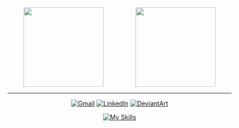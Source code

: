<div align="center">

  <div style="display: flex; justify-content: space-around;">
    <img height="180" src="https://github-readme-stats.vercel.app/api?username=gvaldissera&show_icons=true&theme=transparent" />
    <img height="180" src="https://github-readme-stats.vercel.app/api/top-langs/?username=gvaldissera&layout=compact&theme=transparent" />
  </div>

  <hr>

[![Gmail](https://img.shields.io/badge/Gmail-D14836?style=for-the-badge&logo=gmail&logoColor=white)](mailto:gvaldissera@gmail.com)
[![LinkedIn](https://img.shields.io/badge/LinkedIn-0077B5?style=for-the-badge&logo=linkedin&logoColor=white)](https://www.linkedin.com/in/gvaldissera/)
[![DeviantArt](https://img.shields.io/badge/DeviantArt-05CC47?style=for-the-badge&logo=deviantart&logoColor=white)](https://www.deviantart.com/y2jerichoman)


[![My Skills](https://skillicons.dev/icons?i=js,tailwind,angular,jquery,ps,grafana,azure)](https://skillicons.dev)

</div>



